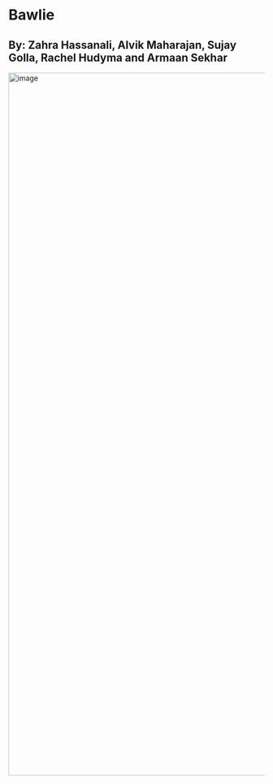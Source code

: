 # Bawlie
## By: Zahra Hassanali, Alvik Maharajan, Sujay Golla, Rachel Hudyma and Armaan Sekhar
<img width="1038" height="1384" alt="image" src="https://github.com/user-attachments/assets/f5d11850-c901-4613-957b-07df50cf04c4" />
